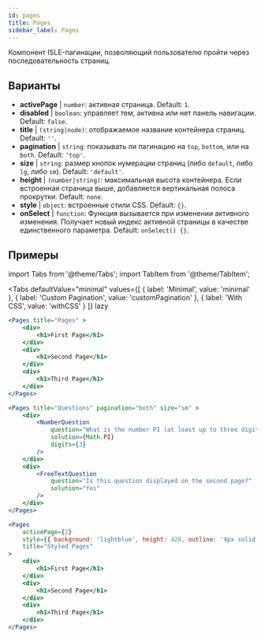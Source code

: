 ```yaml
---
id: pages 
title: Pages
sidebar_label: Pages
---
```


Компонент ISLE-пагинации, позволяющий пользователю пройти через последовательность страниц.

## Варианты

* __activePage__ | `number`: активная страница. Default: `1`.
* __disabled__ | `boolean`: управляет тем, активна или нет панель навигации. Default: `false`.
* __title__ | `(string|node)`: отображаемое название контейнера страниц. Default: `''`.
* __pagination__ | `string`: показывать ли пагинацию на `top`, `bottom`, или на `both`. Default: `'top'`.
* __size__ | `string`: размер кнопок нумерации страниц (либо `default`, либо `lg`, либо `sm`). Default: `'default'`.
* __height__ | `(number|string)`: максимальная высота контейнера. Если встроенная страница выше, добавляется вертикальная полоса прокрутки. Default: `none`.
* __style__ | `object`: встроенные стили CSS. Default: `{}`.
* __onSelect__ | `function`: Функция вызывается при изменении активного изменения. Получает новый индекс активной страницы в качестве единственного параметра. Default: `onSelect() {}`.


## Примеры

import Tabs from '@theme/Tabs';
import TabItem from '@theme/TabItem';

<Tabs
    defaultValue="minimal"
    values={[
        { label: 'Minimal', value: 'minimal' },
        { label: 'Custom Pagination', value: 'customPagination' },
        { label: 'With CSS', value: 'withCSS' }
    ]}
    lazy
>

<TabItem value="minimal">

```jsx live
<Pages title="Pages" >
    <div>
        <h1>First Page</h1>
    </div>
    <div>
        <h1>Second Page</h1>
    </div>
    <div>
        <h1>Third Page</h1>
    </div>
</Pages>
```

</TabItem>

<TabItem value="customPagination" >

```jsx live
<Pages title="Questions" pagination="both" size="sm" >
    <div>
        <NumberQuestion
            question="What is the number PI (at least up to three digits after the decimal point)?"
            solution={Math.PI}
            digits={3}
        />
    </div>
    <div>
        <FreeTextQuestion 
            question="Is this question displayed on the second page?"
            solution="Yes" 
        />
    </div>
</Pages>
```
</TabItem>

<TabItem value="withCSS">

```jsx live
<Pages 
    activePage={2}
    style={{ background: 'lightblue', height: 420, outline: '4px solid black' }} 
    title="Styled Pages"
>
    <div>
        <h1>First Page</h1>
    </div>
    <div>
        <h1>Second Page</h1>
    </div>
    <div>
        <h1>Third Page</h1>
    </div>
</Pages>
```

</TabItem>

</Tabs>

